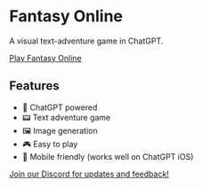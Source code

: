# Fantasy Online

A visual text-adventure game in ChatGPT.

[Play Fantasy Online](https://chat.openai.com/share/d95092c2-0c1a-420c-a727-dea526ca0d3d)

## Features

- 🤖 ChatGPT powered
- 📟 Text adventure game
- 🖼️ Image generation
- 🎮 Easy to play
- 📱 Mobile friendly (works well on ChatGPT iOS)

[Join our Discord for updates and feedback!](https://discord.gg/rCgX2vPv)
